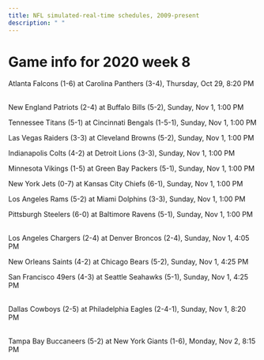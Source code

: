 ```yaml
---
title: NFL simulated-real-time schedules, 2009-present
description: " "
---
```


# Game info for 2020 week 8

Atlanta Falcons (1-6) at Carolina Panthers (3-4), Thursday, Oct 29, 8:20 PM

<br/>New England Patriots (2-4) at Buffalo Bills (5-2), Sunday, Nov 1, 1:00 PM

Tennessee Titans (5-1) at Cincinnati Bengals (1-5-1), Sunday, Nov 1, 1:00 PM

Las Vegas Raiders (3-3) at Cleveland Browns (5-2), Sunday, Nov 1, 1:00 PM

Indianapolis Colts (4-2) at Detroit Lions (3-3), Sunday, Nov 1, 1:00 PM

Minnesota Vikings (1-5) at Green Bay Packers (5-1), Sunday, Nov 1, 1:00 PM

New York Jets (0-7) at Kansas City Chiefs (6-1), Sunday, Nov 1, 1:00 PM

Los Angeles Rams (5-2) at Miami Dolphins (3-3), Sunday, Nov 1, 1:00 PM

Pittsburgh Steelers (6-0) at Baltimore Ravens (5-1), Sunday, Nov 1, 1:00 PM

<br/>Los Angeles Chargers (2-4) at Denver Broncos (2-4), Sunday, Nov 1, 4:05 PM

New Orleans Saints (4-2) at Chicago Bears (5-2), Sunday, Nov 1, 4:25 PM

San Francisco 49ers (4-3) at Seattle Seahawks (5-1), Sunday, Nov 1, 4:25 PM

<br/>Dallas Cowboys (2-5) at Philadelphia Eagles (2-4-1), Sunday, Nov 1, 8:20 PM

<br/>Tampa Bay Buccaneers (5-2) at New York Giants (1-6), Monday, Nov 2, 8:15 PM

